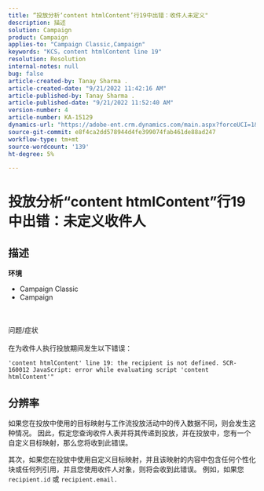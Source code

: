 ```yaml
---
title: “投放分析‘content htmlContent’行19中出错：收件人未定义"
description: 描述
solution: Campaign
product: Campaign
applies-to: "Campaign Classic,Campaign"
keywords: "KCS，content htmlContent line 19"
resolution: Resolution
internal-notes: null
bug: false
article-created-by: Tanay Sharma .
article-created-date: "9/21/2022 11:42:16 AM"
article-published-by: Tanay Sharma .
article-published-date: "9/21/2022 11:52:40 AM"
version-number: 4
article-number: KA-15129
dynamics-url: "https://adobe-ent.crm.dynamics.com/main.aspx?forceUCI=1&pagetype=entityrecord&etn=knowledgearticle&id=c8f47070-a239-ed11-9db1-002248086735"
source-git-commit: e8f4ca2dd578944d4fe399074fab461de88ad247
workflow-type: tm+mt
source-wordcount: '139'
ht-degree: 5%

---
```


# 投放分析“content htmlContent”行19中出错：未定义收件人

## 描述

<b>环境</b>
- Campaign Classic
- Campaign



<br><br>问题/症状<br><br>
在为收件人执行投放期间发生以下错误：

`'content htmlContent' line 19: the recipient is not defined. SCR-160012 JavaScript: error while evaluating script 'content htmlContent'"`


## 分辨率


如果您在投放中使用的目标映射与工作流投放活动中的传入数据不同，则会发生这种情况。 因此，假定您查询收件人表并将其传递到投放，并在投放中，您有一个自定义目标映射，那么您将收到此错误。

其次，如果您在投放中使用自定义目标映射，并且该映射的内容中包含任何个性化块或任何列引用，并且您使用收件人对象，则将会收到此错误。 例如，如果您 `recipient.id` 或 `recipient.email.`
